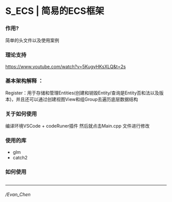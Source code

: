 # S_ECS | 简易的ECS框架
### 作用?
简单的头文件以及使用案例 
### 理论支持
https://www.youtube.com/watch?v=5KugyHKsXLQ&t=2s
### 基本架构解释 ：
Register：用于存储和管理Entities(创建和销毁Entity/查询是Entity否和法以及版本)，并且还可以通过创建视图View和组Group去遍历底层数据结构
### 关于如何使用
编译环境VSCode + codeRuner插件 
然后就点击Main.cpp 文件进行修改 
### 使用的库
* glm
* catch2



### 如何使用 

```C++

```

------ 
###### /Evan_Chen
